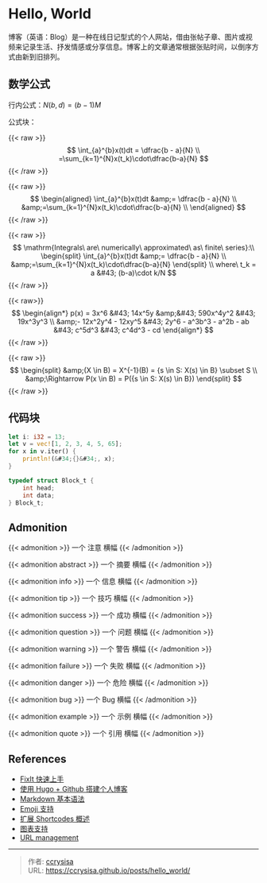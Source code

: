 # Hello, World


博客（英语：Blog）是一种在线日记型式的个人网站，借由张帖子章、图片或视频来记录生活、抒发情感或分享信息。博客上的文章通常根据张贴时间，以倒序方式由新到旧排列。

## 数学公式

行内公式：$N(b,d)=(b-1)M$

公式块：

{{&lt; raw &gt;}}
$$
\int_{a}^{b}x(t)dt =
\dfrac{b - a}{N} \\
=\sum_{k=1}^{N}x(t_k)\cdot\dfrac{b-a}{N}
$$
{{&lt; /raw &gt;}}

{{&lt; raw &gt;}}
$$
\begin{aligned}
\int_{a}^{b}x(t)dt &amp;=
\dfrac{b - a}{N} \\
&amp;=\sum_{k=1}^{N}x(t_k)\cdot\dfrac{b-a}{N} \\
\end{aligned}
$$
{{&lt; /raw &gt;}}

{{&lt; raw &gt;}}
$$
\mathrm{Integrals\ are\ numerically\ approximated\ as\ finite\ series}:\\ 
\begin{split}
\int_{a}^{b}x(t)dt &amp;=
\dfrac{b - a}{N} \\
&amp;=\sum_{k=1}^{N}x(t_k)\cdot\dfrac{b-a}{N}
\end{split} \\ 
where\ t_k = a &#43; (b-a)\cdot k/N
$$
{{&lt; /raw &gt;}}

{{&lt; raw&gt;}}
$$
\begin{align*}
p(x) = 3x^6 &#43; 14x^5y &amp;&#43; 590x^4y^2 &#43; 19x^3y^3 \\
&amp;- 12x^2y^4 - 12xy^5 &#43; 2y^6 - a^3b^3 - a^2b - ab &#43; c^5d^3 &#43; c^4d^3 - cd
\end{align*}
$$
{{&lt; /raw &gt;}}

{{&lt; raw &gt;}}
$$
\begin{split}
&amp;(X \in B) = X^{-1}(B) = {s \in S: X(s) \in B} \subset S \\
&amp;\Rightarrow P(x \in B) = P({s \in S: X(s) \in B})
\end{split}
$$
{{&lt; /raw &gt;}}

## 代码块

```rs
let i: i32 = 13;
let v = vec![1, 2, 3, 4, 5, 65];
for x in v.iter() {
    println!(&#34;{}&#34;, x);
}
```

```c
typedef struct Block_t {
    int head;
    int data;
} Block_t;
```

## Admonition

{{&lt; admonition &gt;}} 一个 注意 横幅 {{&lt; /admonition &gt;}}

{{&lt; admonition abstract &gt;}} 一个 摘要 横幅 {{&lt; /admonition &gt;}}

{{&lt; admonition info &gt;}} 一个 信息 横幅 {{&lt; /admonition &gt;}}

{{&lt; admonition tip &gt;}} 一个 技巧 横幅 {{&lt; /admonition &gt;}}

{{&lt; admonition success &gt;}} 一个 成功 横幅 {{&lt; /admonition &gt;}}

{{&lt; admonition question &gt;}} 一个 问题 横幅 {{&lt; /admonition &gt;}}

{{&lt; admonition warning &gt;}} 一个 警告 横幅 {{&lt; /admonition &gt;}}

{{&lt; admonition failure &gt;}} 一个 失败 横幅 {{&lt; /admonition &gt;}}

{{&lt; admonition danger &gt;}} 一个 危险 横幅 {{&lt; /admonition &gt;}}

{{&lt; admonition bug &gt;}} 一个 Bug 横幅 {{&lt; /admonition &gt;}}

{{&lt; admonition example &gt;}} 一个 示例 横幅 {{&lt; /admonition &gt;}}

{{&lt; admonition quote &gt;}} 一个 引用 横幅 {{&lt; /admonition &gt;}}

## References

- [FixIt 快速上手](https://fixit.lruihao.cn/zh-cn/documentation/getting-started/)
- [使用 Hugo &#43; Github 搭建个人博客](https://zhuanlan.zhihu.com/p/105021100)
- [Markdown 基本语法](https://fixit.lruihao.cn/zh-cn/documentation/content-management/markdown-syntax/basics/)
- [Emoji 支持](https://fixit.lruihao.cn/zh-cn/guides/emoji-support/)
- [扩展 Shortcodes 概述](https://fixit.lruihao.cn/zh-cn/documentation/content-management/shortcodes/extended/introduction/#admonition)
- [图表支持](https://fixit.lruihao.cn/zh-cn/documentation/content-management/diagrams/)
- [URL management](https://gohugo.io/content-management/urls/#permalinks)


---

> 作者: [ccrysisa](https://github.com/ccrysisa)  
> URL: https://ccrysisa.github.io/posts/hello_world/  


